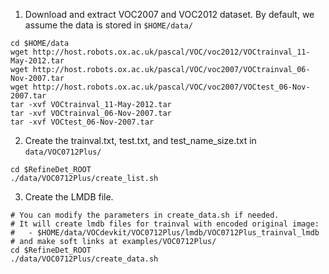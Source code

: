 1. Download and extract VOC2007 and VOC2012 dataset. By default, we assume the data is stored in `$HOME/data/`
  ```Shell
  cd $HOME/data
  wget http://host.robots.ox.ac.uk/pascal/VOC/voc2012/VOCtrainval_11-May-2012.tar
  wget http://host.robots.ox.ac.uk/pascal/VOC/voc2007/VOCtrainval_06-Nov-2007.tar
  wget http://host.robots.ox.ac.uk/pascal/VOC/voc2007/VOCtest_06-Nov-2007.tar
  tar -xvf VOCtrainval_11-May-2012.tar
  tar -xvf VOCtrainval_06-Nov-2007.tar
  tar -xvf VOCtest_06-Nov-2007.tar
  ```

2. Create the trainval.txt, test.txt, and test_name_size.txt in `data/VOC0712Plus/`
  ```Shell
  cd $RefineDet_ROOT
  ./data/VOC0712Plus/create_list.sh
  ```

3. Create the LMDB file.
  ```Shell
  # You can modify the parameters in create_data.sh if needed.
  # It will create lmdb files for trainval with encoded original image:
  #   - $HOME/data/VOCdevkit/VOC0712Plus/lmdb/VOC0712Plus_trainval_lmdb
  # and make soft links at examples/VOC0712Plus/
  cd $RefineDet_ROOT
  ./data/VOC0712Plus/create_data.sh
  ```